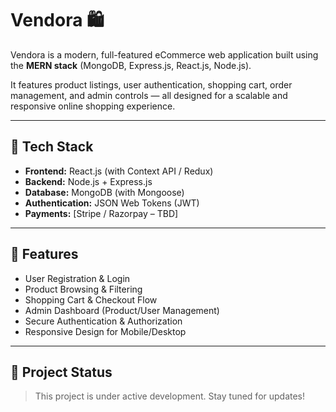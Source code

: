 # Vendora 🛍️

Vendora is a modern, full-featured eCommerce web application built using the **MERN stack** (MongoDB, Express.js, React.js, Node.js).

It features product listings, user authentication, shopping cart, order management, and admin controls — all designed for a scalable and responsive online shopping experience.

---

## 🔧 Tech Stack

- **Frontend:** React.js (with Context API / Redux)
- **Backend:** Node.js + Express.js
- **Database:** MongoDB (with Mongoose)
- **Authentication:** JSON Web Tokens (JWT)
- **Payments:** [Stripe / Razorpay – TBD]

---

## 🌟 Features

- User Registration & Login
- Product Browsing & Filtering
- Shopping Cart & Checkout Flow
- Admin Dashboard (Product/User Management)
- Secure Authentication & Authorization
- Responsive Design for Mobile/Desktop

---

## 🚀 Project Status

> This project is under active development. Stay tuned for updates!

